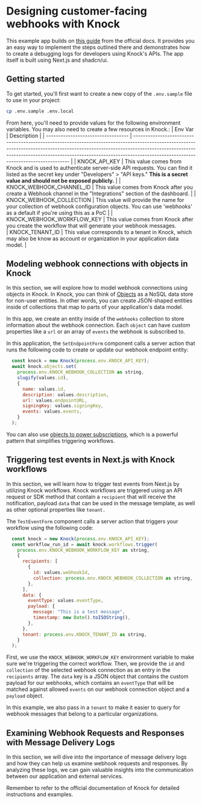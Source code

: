 # Designing customer-facing webhooks with Knock

This example app builds on [this guide](https://docs.knock.app/guides/customer-webhooks) from the official docs. It provides you an easy way to implement the steps outlined there and demonstrates how to create a debugging logs for developers using Knock's APIs. The app itself is built using Next.js and shadcn/ui.

## Getting started

To get started, you'll first want to create a new copy of the `.env.sample` file to use in your project:

```bash
cp .env.sample .env.local
```

From here, you'll need to provide values for the following environment variables. You may also need to create a few resources in Knock.:
| Env Var | Description |
| ---------------------------------- | --------------------------------------------------------------------------------------------------------------------------------------------------------------------------------------------------------------------------------------------------------------------------------------------- |
| KNOCK_API_KEY | This value comes from Knock and is used to authenticate server-side API requests. You can find it listed as the secret key under "Developers" > "API keys." **This is a secret value and should not be exposed publicly.** |
| KNOCK_WEBHOOK_CHANNEL_ID | This value comes from Knock after you create a Webhook channel in the "Integrations" section of the dashboard. |
| KNOCK_WEBHOOK_COLLECTION | This value will provide the name for your collection of webhook configuration objects. You can use 'webhooks' as a default if you're using this as a PoC |
| KNOCK_WEBHOOK_WORKFLOW_KEY | This value comes from Knock after you create the workflow that will generate your webhook messages.  
| KNOCK_TENANT_ID | This value corresponds to a tenant in Knock, which may also be know as account or organization in your application data model. |

## Modeling webhook connections with objects in Knock

In this section, we will explore how to model webhook connections using objects in Knock. In Knock, you can think of [Objects](https://docs.knock.app/concepts/objects) as a NoSQL data store for non-user entities. In other words, you can create JSON-shaped entities inside of collections that map to parts of your application's data model.

In this app, we create an entity inside of the `webhooks` collection to store information about the webhook connection. Each `object` can have custom properties like a `url` or an array of `events` the webhook is subscribed to.

In this application, the `SetEndpointForm` component calls a server action that runs the following code to create or update our webhook endpoint entity:

```javascript
  const knock = new Knock(process.env.KNOCK_API_KEY);
  await knock.objects.set(
    process.env.KNOCK_WEBHOOK_COLLECTION as string,
    slugify(values.id),
    {
      name: values.id,
      description: values.description,
      url: values.endpointURL,
      signingKey: values.signingKey,
      events: values.events,
    }
  );
```

You can also use [objects to power subscriptions](https://docs.knock.app/concepts/objects#object-subscribers), which is a powerful pattern that simplifies triggering workflows.

## Triggering test events in Next.js with Knock workflows

In this section, we will learn how to trigger test events from Next.js by utilizing Knock workflows. Knock workflows are triggered using an API request or SDK method that contain a `recipient` that will receive the notification, payload `data` that can be used in the message template, as well as other optional properties like `tenant.`

The `TestEventForm` component calls a server action that triggers your workflow using the following code:

```javascript
  const knock = new Knock(process.env.KNOCK_API_KEY);
  const workflow_run_id = await knock.workflows.trigger(
    process.env.KNOCK_WEBHOOK_WORKFLOW_KEY as string,
    {
      recipients: [
        {
          id: values.webhookId,
          collection: process.env.KNOCK_WEBHOOK_COLLECTION as string,
        },
      ],
      data: {
        eventType: values.eventType,
        payload: {
          message: "This is a test message",
          timestamp: new Date().toISOString(),
        },
      },
      tenant: process.env.KNOCK_TENANT_ID as string,
    }
  );
```

First, we use the `KNOCK_WEBHOOK_WORKFLOW_KEY` environment variable to make sure we're triggering the correct workflow. Then, we provide the `id` and `collection` of the selected webhook connection as an entry in the `recipients` array. The `data` key is a JSON object that contains the custom payload for our webhooks, which contains an `eventType` that will be matched against allowed `events` on our webhook connection object and a `payload` object.

In this example, we also pass in a `tenant` to make it easier to query for webhook messages that belong to a particular organizations.

## Examining Webhook Requests and Responses with Message Delivery Logs

In this section, we will dive into the importance of message delivery logs and how they can help us examine webhook requests and responses. By analyzing these logs, we can gain valuable insights into the communication between our application and external services.

Remember to refer to the official documentation of Knock for detailed instructions and examples.
